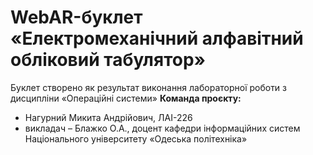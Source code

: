 # WebAR-буклет «Електромеханічний алфавітний обліковий табулятор»
Буклет створено як результат виконання лабораторної роботи з дисципліни «Операційні системи»
**Команда проєкту:**
- Нагурний Микита Андрійович, ЛАІ-226
- викладач – Блажко О.А., доцент кафедри інформаційних систем Національного університету «Одеська політехніка»
